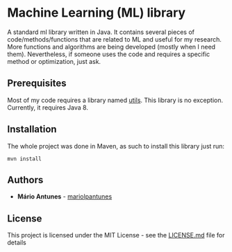 # Machine Learning (ML) library

A standard ml library written in Java.
It contains several pieces of code/methods/functions that are related to ML and useful
for my research. More functions and algorithms are being developed (mostly when I need them).
Nevertheless, if someone uses the code and requires a specific method or optimization, just ask.

## Prerequisites

Most of my code requires a library named [utils](https://github.com/mariolpantunes/utils).
This library is no exception.
Currently, it requires Java 8.

## Installation

The whole project was done in Maven, as such to install this library just run:
```
mvn install
```

## Authors

* **Mário Antunes** - [mariolpantunes](https://github.com/mariolpantunes)

## License

This project is licensed under the MIT License - see the [LICENSE.md](LICENSE.md) file for details
